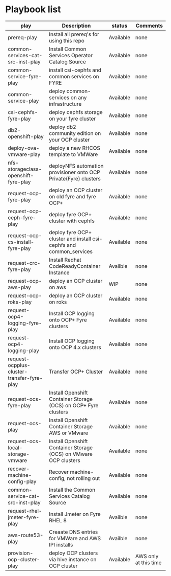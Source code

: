 # Playbook list

| play | Description | status | Comments |
|------|-------------|--------|----------|
|prereq-play|Install all prereq's for using this repo|Available| none|
|common-services-cat-src-inst-play|Install Common Services Operator Catalog Source|Available|none|
|common-service-fyre-play|install csi-cephfs and common services on FYRE| Available | none |
|common-service-play|deploy common-services on any infrastructure|Available|none|
|csi-cephfs-fyre-play|deploy cephfs storage on your fyre cluster|Available | none|
|db2-openshift-play|deploy db2 community edition on your OCP cluster|Available | none|
|deploy-ova-vmware-play|deploy a new RHCOS template to VMWare|Available|none|
|nfs-storageclass-openshift-fyre-play|deployNFS automation provisioner onto OCP Private(Fyre) clusters|Available | none|
|request-ocp-fyre-play|deploy an OCP cluster on old fyre and fyre OCP+ |Available|none|
|request-ocp-ceph-fyre-play|deploy fyre OCP+ cluster with cephfs|Available|none|
|request-ocp-cs-install-fyre-play|deploy fyre OCP+ cluster and install csi-cephfs and common_services|Available|none|
|request-crc-fyre-play|Install Redhat CodeReadyContainer Instance|Availble| none|
|request-ocp-aws-play|deploy an OCP cluster on aws|WIP|none|
|request-ocp-roks-play|deploy an OCP cluster on roks|Available|none|
|request-ocp4-logging-fyre-play|Install OCP logging onto OCP+ Fyre clusters|Available| none|
|request-ocp4-logging-play|Install OCP logging onto OCP 4.x clusters|Available| none|
|request-ocpplus-cluster-transfer-fyre-play|Transfer OCP+ Cluster|Available| none|
|request-ocs-fyre-play|Install Openshift Container Storage (OCS) on OCP+ Fyre clusters|Available| none|
|request-ocs-play|Install Openshift Container Storage AWS or VMware|Available| none|
|request-ocs-local-storage-vmware|Install Openshift Container Storage (OCS) on VMware OCP clusters|Available| none|
|recover-machine-config-play|Recover machine-config, not rolling out|Available| none|
|common-service-cat-src-inst-play|Install the Common Services Catalog Source|Available| none|
|request-rhel-jmeter-fyre-play|Install Jmeter on Fyre RHEL 8|Availble| none|
|aws-route53-play|Creaate DNS entries for VMWare and AWS IPI installs|Availble| none |
|provision-ocp-cluster-play| deploy OCP clusters via hive instance on OCP cluster| Available | AWS only at this time |
